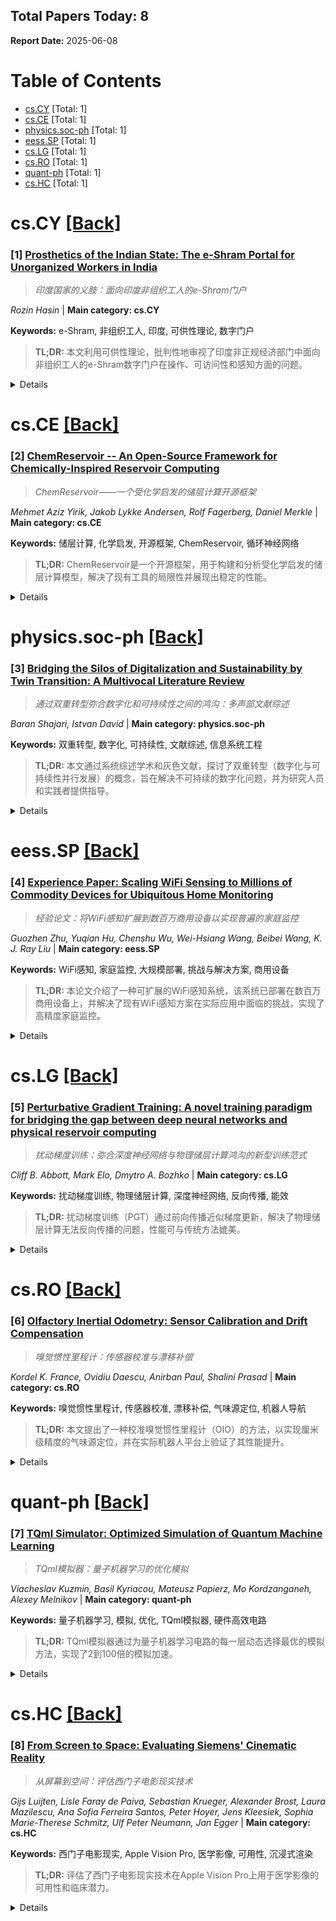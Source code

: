 ## Total Papers Today: 8
**Report Date:** 2025-06-08

<div id=toc></div>

# Table of Contents

- [cs.CY](#cs.CY) [Total: 1]
- [cs.CE](#cs.CE) [Total: 1]
- [physics.soc-ph](#physics.soc-ph) [Total: 1]
- [eess.SP](#eess.SP) [Total: 1]
- [cs.LG](#cs.LG) [Total: 1]
- [cs.RO](#cs.RO) [Total: 1]
- [quant-ph](#quant-ph) [Total: 1]
- [cs.HC](#cs.HC) [Total: 1]


<div id='cs.CY'></div>

# cs.CY [[Back]](#toc)

### [1] [Prosthetics of the Indian State: The e-Shram Portal for Unorganized Workers in India](https://arxiv.org/abs/2503.05714)
> *印度国家的义肢：面向印度非组织工人的e-Shram门户*

*Rozin Hasin* | **Main category: cs.CY**

**Keywords:** e-Shram, 非组织工人, 印度, 可供性理论, 数字门户

> **TL;DR:** 本文利用可供性理论，批判性地审视了印度非正规经济部门中面向非组织工人的e-Shram数字门户在操作、可访问性和感知方面的问题。

<details>
  <summary>Details</summary>

**Motivation:** 本文旨在审视印度非正规经济部门中为非组织工人设立的e-Shram数字门户/数据库，并批判其在劳工操作、可访问性和感知方面存在的问题。

**Method:** 本文采用可供性理论（affordance theory）来分析和批判e-Shram门户。

**Result:** 研究结果批判了e-Shram数据库在为劳工操作方面的问题，以及其可访问性和感知方面存在的挑战。

**Conclusion:** 本文的结论是对e-Shram门户在操作、可访问性和感知方面存在的问题进行了批判。

> **ai_Abstract:** 本研究论文利用可供性理论，对印度非正规经济部门中针对非组织工人的e-Shram数字门户/数据库进行了考察，并对其在为劳工操作、可访问性及感知方面的问题提出了批判。

> **摘要翻译:** 本研究论文考察了当前印度非正规经济部门中面向非组织工人的数字门户/数据库：e-Shram。我利用可供性理论，批判了该数据库在为劳工操作方面的问题，以及可访问性和感知方面存在的问题。

</details>


<div id='cs.CE'></div>

# cs.CE [[Back]](#toc)

### [2] [ChemReservoir -- An Open-Source Framework for Chemically-Inspired Reservoir Computing](https://arxiv.org/abs/2506.04249)
> *ChemReservoir——一个受化学启发的储层计算开源框架*

*Mehmet Aziz Yirik, Jakob Lykke Andersen, Rolf Fagerberg, Daniel Merkle* | **Main category: cs.CE**

**Keywords:** 储层计算, 化学启发, 开源框架, ChemReservoir, 循环神经网络

> **TL;DR:** ChemReservoir是一个开源框架，用于构建和分析受化学启发的储层计算模型，解决了现有工具的局限性并展现出稳定的性能。

<details>
  <summary>Details</summary>

**Motivation:** 现有的受化学启发的储层计算软件工具主要侧重于DNA化学，且维护状况限制了其可用性，因此需要一个合适的开源工具。

**Method:** 本研究引入了ChemReservoir，这是一个通用框架，用于构建和分析受化学启发的储层，并通过增强测试、评估和可重现性来解决现有研究的局限性。

**Result:** 该工具使用各种基于循环的储层拓扑进行了评估，并在记忆容量任务中展示了在各种配置下的稳定性能。

**Conclusion:** ChemReservoir作为一种通用的开源框架，成功解决了先前受化学启发的储层计算工具的局限性，并提供了稳定的性能。

> **ai_Abstract:** ChemReservoir是一个新颖的开源框架，专门用于构建和分析受化学启发的储层计算模型。它旨在克服现有工具仅限于DNA化学和维护不足的问题。该框架通过提供增强的测试、评估和可重现性来改进以往的研究。通过对不同循环拓扑的评估，ChemReservoir在记忆容量任务中表现出稳定的性能。

> **摘要翻译:** 储层计算是一种循环神经网络，它使用固定且非线性的动力学系统（称为储层）将输入映射到更高维的空间。文献中存在各种类型的储层，从计算机模拟（in-silico）到体外实验（in-vitro）。在化学信息学中，之前的研究通过开发基于模拟的、受化学启发的计算机模拟储层模型为该领域做出了贡献。Yahiro使用基于DNA的化学反应网络作为其储层，Nguyen开发了一种基于Gillespie算法的DNA化学启发工具。然而，这些软件工具主要侧重于DNA化学，并且其维护状况限制了它们当前的可用性。由于这些限制，需要一个合适的开源工具。本研究介绍了ChemReservoir，一个受化学启发的储层计算开源框架。与之前专注于DNA化学的研究不同，ChemReservoir是一个用于构建和分析受化学启发的储层的通用框架，它通过确保增强的测试、评估和可重现性来解决这些先前研究中的局限性。该工具使用各种基于循环的储层拓扑进行了评估，并在记忆容量任务中展示了在各种配置下的稳定性能。

</details>


<div id='physics.soc-ph'></div>

# physics.soc-ph [[Back]](#toc)

### [3] [Bridging the Silos of Digitalization and Sustainability by Twin Transition: A Multivocal Literature Review](https://arxiv.org/abs/2506.04267)
> *通过双重转型弥合数字化和可持续性之间的鸿沟：多声部文献综述*

*Baran Shajari, Istvan David* | **Main category: physics.soc-ph**

**Keywords:** 双重转型, 数字化, 可持续性, 文献综述, 信息系统工程

> **TL;DR:** 本文通过系统综述学术和灰色文献，探讨了双重转型（数字化与可持续性并行发展）的概念，旨在解决不可持续的数字化问题，并为研究人员和实践者提供指导。

<details>
  <summary>Details</summary>

**Motivation:** 双重转型旨在解决不可持续的数字化日益严重的问题，特别是在生态方面。忽视这个问题最终会限制社会的数字适应能力和人类解决问题的能力。信息系统工程必须找到支持双重转型的方法。

**Method:** 本文系统地调查了关于双重转型的学术文献和灰色文献。

**Result:** 本文澄清了关键概念，并为研究人员和实践者提供了指导，以指导他们的创新努力。

**Conclusion:** 信息系统工程必须通过其大量的知识、方法和技术来支持双重转型。

> **ai_Abstract:** 本文通过对学术和灰色文献的系统综述，探讨了双重转型，即数字化和可持续性以相互支持的方式并行发展。该研究旨在应对不可持续的数字化问题，并为研究人员和实践者提供明确的概念和指导，以促进信息系统工程在双重转型中的作用。

> **摘要翻译:** 双重转型是指数字化和可持续性转型以相互支持的方式并行进行的方法，或者用通俗的话说，就是“IT和数据实现绿色化以及通过IT和数据实现绿色化”。双重转型旨在应对日益严重的不可持续数字化问题，特别是在生态方面。忽视这个问题最终将限制社会的数字适应能力和人类解决问题的能力。信息系统工程必须找到方法，通过其大量的知识、方法和技术来支持双重转型。为此，我们系统地调查了关于双重转型的学术和灰色文献，阐明了关键概念，并为研究人员和实践者提供了指导，以指导他们的创新努力。

</details>


<div id='eess.SP'></div>

# eess.SP [[Back]](#toc)

### [4] [Experience Paper: Scaling WiFi Sensing to Millions of Commodity Devices for Ubiquitous Home Monitoring](https://arxiv.org/abs/2506.04322)
> *经验论文：将WiFi感知扩展到数百万商用设备以实现普遍的家庭监控*

*Guozhen Zhu, Yuqian Hu, Chenshu Wu, Wei-Hsiang Wang, Beibei Wang, K. J. Ray Liu* | **Main category: eess.SP**

**Keywords:** WiFi感知, 家庭监控, 大规模部署, 挑战与解决方案, 商用设备

> **TL;DR:** 本论文介绍了一种可扩展的WiFi感知系统，该系统已部署在数百万商用设备上，并解决了现有WiFi感知方案在实际应用中面临的挑战，实现了高精度家庭监控。

<details>
  <summary>Details</summary>

**Motivation:** 传统的摄像头和传感器解决方案存在局限性。先前的WiFi感知研究在实际应用中面临四项挑战：非人类运动导致的误报、低成本WiFi芯片组和异构硬件导致CSI测量不一致、多用户环境中的运动干扰使居住者区分复杂化、边缘设备的计算限制和有限的云传输阻碍实时处理。

**Method:** 开发并部署了一个大规模WiFi感知解决方案，该方案已在全球超过1000万个商用路由器和1亿个智能灯泡上运行。通过两年的综合评估，该系统在280个边缘设备、16个场景和超过400万个运动样本中得到验证。该系统集成了感知和通信，支持家庭WiFi网络上的同步WiFi感知和数据传输。

**Result:** 在不同的真实家庭环境中，系统实现了92.61%的准确率。将非人类运动引起的误报从63.1%降低到8.4%。将CSI传输开销降低了99.72%。

**Conclusion:** 本工作弥合了理论研究和商业部署之间的差距，为在真实环境中扩展WiFi感知提供了实用见解。该发现和策略可推广到各种WiFi感知应用。

> **ai_Abstract:** 本经验论文详细介绍了开发和部署一个大规模WiFi感知解决方案的关键见解和经验教训，该方案已在全球数百万商用设备上运行。论文识别并解决了阻碍现有WiFi感知研究实际应用的四大挑战，包括非人类运动误报、CSI测量不一致、多用户环境中的运动干扰以及边缘设备的计算限制。通过广泛的两年评估，该系统在真实家庭环境中实现了92.61%的准确率，显著降低了误报率和传输开销，并支持同步感知和通信。该工作为将WiFi感知技术扩展到实际应用提供了宝贵的实践指导。

> **摘要翻译:** 基于WiFi的家庭监控已成为传统摄像头和传感器解决方案的有力替代方案，它利用现有的无线基础设施，以最小的侵入性提供广泛的覆盖。本文介绍了开发和部署大规模WiFi感知解决方案的关键见解和经验教训，该解决方案目前在全球超过1000万个商用现成路由器和1亿个智能灯泡上运行。通过这次广泛的部署，我们识别出阻碍先前研究实际应用的四个现实挑战：1）非人类运动（例如宠物）经常引发误报；2）低成本WiFi芯片组和异构硬件导致信道状态信息（CSI）测量不一致；3）多用户环境中的运动干扰使居住者区分复杂化；4）边缘设备的计算限制和有限的云传输阻碍实时处理。为了解决这些挑战，我们提出了一个实用且可扩展的系统，通过涉及280个边缘设备、16个场景和超过400万个运动样本的全面两年评估进行了验证。我们的解决方案在不同的真实家庭中实现了92.61%的准确率，同时将非人类运动引起的误报从63.1%降低到8.4%，并将CSI传输开销降低了99.72%。值得注意的是，我们的系统集成了感知和通信，支持家庭WiFi网络上的同步WiFi感知和数据传输。虽然专注于家庭监控，但我们的发现和策略可推广到各种WiFi感知应用。通过弥合理论研究和商业部署之间的差距，这项工作为在真实环境中扩展WiFi感知提供了实用见解。

</details>


<div id='cs.LG'></div>

# cs.LG [[Back]](#toc)

### [5] [Perturbative Gradient Training: A novel training paradigm for bridging the gap between deep neural networks and physical reservoir computing](https://arxiv.org/abs/2506.04523)
> *扰动梯度训练：弥合深度神经网络与物理储层计算鸿沟的新型训练范式*

*Cliff B. Abbott, Mark Elo, Dmytro A. Bozhko* | **Main category: cs.LG**

**Keywords:** 扰动梯度训练, 物理储层计算, 深度神经网络, 反向传播, 能效

> **TL;DR:** 扰动梯度训练（PGT）通过前向传播近似梯度更新，解决了物理储层计算无法反向传播的问题，性能可与传统方法媲美。

<details>
  <summary>Details</summary>

**Motivation:** 解决物理储层计算因其黑箱特性而无法进行反向传播的关键局限性。

**Method:** 引入扰动梯度训练（PGT），受物理扰动理论启发，通过在网络参数空间中进行随机扰动，仅利用前向传播来近似梯度更新。

**Result:** 在模拟神经网络（包括密集网络和带储层层的Transformer模型）以及使用磁振子自振荡环的实验硬件上验证了该方法的可行性。结果表明，在反向传播不切实际或不可能的情况下，PGT可以达到与标准反向传播方法相当的性能。

**Conclusion:** PGT是实现将物理储层集成到更深层神经网络架构并显著提高AI训练能效的有前景的一步。

> **ai_Abstract:** 本文提出扰动梯度训练（PGT），旨在解决物理储层计算中反向传播受限的问题。PGT受物理扰动理论启发，通过在网络参数空间中进行随机扰动并仅利用前向传播来近似梯度更新。实验证明，该方法在模拟和物理硬件上均能达到与传统反向传播相当的性能，为将物理储层集成到深度神经网络并提高AI训练能效提供了新途径。

> **摘要翻译:** 我们引入了扰动梯度训练（PGT），这是一种新型训练范式，它克服了物理储层计算的一个关键局限性：由于物理储层的黑箱性质而无法执行反向传播。PGT从物理学中的扰动理论中汲取灵感，通过在网络参数参数空间中进行随机扰动，仅使用前向传播来近似梯度更新。我们在模拟神经网络架构（包括密集网络和带储层层的Transformer模型）以及使用磁振子自振荡环作为物理储层的实验硬件上展示了这种方法的可行性。我们的结果表明，在反向传播不切实际或不可能的情况下，PGT可以达到与标准反向传播方法相当的性能。PGT代表着将物理储层集成到更深层神经网络架构并实现AI训练中显著能效增益的有前景的一步。

</details>


<div id='cs.RO'></div>

# cs.RO [[Back]](#toc)

### [6] [Olfactory Inertial Odometry: Sensor Calibration and Drift Compensation](https://arxiv.org/abs/2506.04539)
> *嗅觉惯性里程计：传感器校准与漂移补偿*

*Kordel K. France, Ovidiu Daescu, Anirban Paul, Shalini Prasad* | **Main category: cs.RO**

**Keywords:** 嗅觉惯性里程计, 传感器校准, 漂移补偿, 气味源定位, 机器人导航

> **TL;DR:** 本文提出了一种校准嗅觉惯性里程计（OIO）的方法，以实现厘米级精度的气味源定位，并在实际机器人平台上验证了其性能提升。

<details>
  <summary>Details</summary>

**Motivation:** 气体动力学和环境因素给嗅觉导航任务带来了干扰，使得嗅觉惯性里程计（OIO）难以实现。

**Method:** 本文定义了一种校准机器人进行OIO的通用流程，适用于多种嗅觉传感器类型。重点在于校准OIO以实现慢速机器人平台厘米级精度的气味源定位。

**Result:** 作者在真实的机械臂上演示了OIO校准过程，并展示了这种校准相比冷启动嗅觉导航任务能提高性能。

**Conclusion:** 通过提出的校准过程，嗅觉惯性里程计（OIO）的性能得到了显著提升，尤其是在气味源定位方面达到了厘米级精度，这对于机器人手术和无接触安检等应用具有重要意义。

> **ai_Abstract:** 本文介绍了嗅觉惯性里程计（OIO），这是一种将气体传感器信号与惯性数据融合以帮助机器人在有气味环境下导航的技术。针对气体动力学和环境因素对OIO造成的干扰，作者提出了一种通用的传感器校准流程，旨在实现厘米级精度的气味源定位。实验在真实的机械臂上进行，结果表明该校准方法显著提升了OIO在嗅觉导航任务中的性能。

> **摘要翻译:** 嗅觉惯性里程计（Olfactory Inertial Odometry，OIO）是视觉惯性里程计（Visual Inertial Odometry，VIO）的一种模拟，它将气体传感器信号与惯性数据融合，以帮助机器人在有气味的环境中进行导航。气体动力学和环境因素给嗅觉导航任务带来了干扰，使得OIO难以实现。在本文中，我们定义了一种校准OIO机器人流程，该流程可推广到多种嗅觉传感器类型。我们的重点是专门校准OIO，以在慢速移动的机器人平台上实现厘米级精度的气味源定位，从而展示其在机器人手术和无接触安全检查中的用例。我们在真实的机械臂上演示了OIO校准过程，并展示了这种校准如何提高冷启动嗅觉导航任务的性能。

</details>


<div id='quant-ph'></div>

# quant-ph [[Back]](#toc)

### [7] [TQml Simulator: Optimized Simulation of Quantum Machine Learning](https://arxiv.org/abs/2506.04891)
> *TQml模拟器：量子机器学习的优化模拟*

*Viacheslav Kuzmin, Basil Kyriacou, Mateusz Papierz, Mo Kordzanganeh, Alexey Melnikov* | **Main category: quant-ph**

**Keywords:** 量子机器学习, 模拟, 优化, TQml模拟器, 硬件高效电路

> **TL;DR:** TQml模拟器通过为量子机器学习电路的每一层动态选择最优的模拟方法，实现了2到100倍的模拟加速。

<details>
  <summary>Details</summary>

**Motivation:** 在量子机器学习（QML）领域，硬件高效的电路通常由交替的均匀应用门层组成。为了推动该领域的研究进展，需要高速的这些电路的数值模拟器。

**Method:** 本文对模拟量子态向量上门层作用的通用和门特定技术进行了数值基准测试，旨在加速量子机器学习算法的整体模拟。基于这些分析，开发了一个名为TQml Simulator的数值模拟器，该模拟器对给定电路中的每一层采用最有效的模拟方法。该模拟器在由标准门集（如旋转门和CNOT门）以及IonQ和IBM量子处理单元的原生门构建的电路上进行了评估。

**Result:** 分析表明，给定门层的最佳模拟方法取决于所涉及的量子比特数量，并且量身定制的技术组合可以在给定电路的前向和后向传递中产生显著的性能增益。在大多数情况下，TQml模拟器比等效的Pennylane的default.qubit模拟器性能高出约2到100倍，具体取决于电路、量子比特数量、输入数据的批处理大小和所使用的硬件。

**Conclusion:** TQml模拟器通过为量子机器学习电路的每一层动态选择最优的模拟方法，显著提高了模拟速度，从而加速了量子机器学习算法的模拟。

> **ai_Abstract:** 本文介绍了TQml模拟器，这是一种旨在优化量子机器学习电路模拟的数值模拟器。通过对通用和门特定模拟技术进行基准测试，研究发现最佳模拟方法取决于量子比特数量，且定制化的方法组合能显著提升性能。TQml模拟器利用这些发现，为给定电路的每一层选择最有效的模拟方法，与Pennylane的default.qubit模拟器相比，实现了2到100倍的性能提升。

> **摘要翻译:** 硬件高效的量子机器学习电路通常由交替的均匀应用门层组成。高速的此类电路数值模拟器对于推动该领域的研究至关重要。在这项工作中，我们对模拟量子态向量上门层作用的通用和门特定技术进行了数值基准测试，旨在加速量子机器学习算法的整体模拟。我们的分析表明，给定门层的最佳模拟方法取决于所涉及的量子比特数量，并且量身定制的技术组合可以在给定电路的前向和后向传递中产生显著的性能增益。基于这些见解，我们开发了一个名为TQml Simulator的数值模拟器，该模拟器对给定电路中的每一层采用最有效的模拟方法。我们在由标准门集（如旋转门和CNOT门）以及IonQ和IBM量子处理单元的原生门构建的电路上评估了TQml Simulator。在大多数情况下，我们的模拟器比等效的Pennylane的default.qubit模拟器性能高出约2到100倍，具体取决于电路、量子比特数量、输入数据的批处理大小和所使用的硬件。

</details>


<div id='cs.HC'></div>

# cs.HC [[Back]](#toc)

### [8] [From Screen to Space: Evaluating Siemens' Cinematic Reality](https://arxiv.org/abs/2506.04972)
> *从屏幕到空间：评估西门子电影现实技术*

*Gijs Luijten, Lisle Faray de Paiva, Sebastian Krueger, Alexander Brost, Laura Mazilescu, Ana Sofia Ferreira Santos, Peter Hoyer, Jens Kleesiek, Sophia Marie-Therese Schmitz, Ulf Peter Neumann, Jan Egger* | **Main category: cs.HC**

**Keywords:** 西门子电影现实, Apple Vision Pro, 医学影像, 可用性, 沉浸式渲染

> **TL;DR:** 评估了西门子电影现实技术在Apple Vision Pro上用于医学影像的可用性和临床潜力。

<details>
  <summary>Details</summary>

**Motivation:** 作为首批获得西门子电影现实技术完整访问权限的研究团队之一，评估其在Apple Vision Pro上进行电影级体绘制的可用性和临床潜力。

**Method:** 可视化了来自CHAOS和MRCP_DLRecon数据集的静脉期肝脏CT和MRCP扫描。十四名医学专家使用系统可用性量表、ISONORM 9242-110-S问卷和开放式调查评估了可用性和预期的临床整合潜力。

**Result:** 专家的反馈确定了可行性、关键可用性优势以及在真实临床工作流程中促进适应所需的特性。

**Conclusion:** 研究结果揭示了沉浸式电影级渲染在医学影像领域的潜力。

> **ai_Abstract:** 本研究评估了西门子电影现实技术在Apple Vision Pro上进行电影级体绘制的可用性和临床潜力。通过对静脉期肝脏CT和MRCP扫描的可视化，并由十四名医学专家评估，研究确定了该技术的可行性、可用性优势以及在临床应用中所需的改进，为沉浸式电影级渲染在医学影像中的应用提供了见解。

> **摘要翻译:** 作为首批获得西门子电影现实技术完整访问权限的研究团队之一，我们评估了其在Apple Vision Pro上进行电影级体绘制的可用性和临床潜力。我们可视化了来自CHAOS和MRCP_DLRecon数据集的静脉期肝脏计算机断层扫描和磁共振胰胆管造影扫描。十四名医学专家使用系统可用性量表、ISONORM 9242-110-S问卷和开放式调查评估了可用性和预期的临床整合潜力。他们的反馈确定了可行性、关键可用性优势以及在真实临床工作流程中促进适应所需的特性。这些发现为沉浸式电影级渲染在医学影像领域的潜力提供了见解。

</details>
